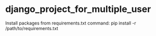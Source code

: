 # django_project_for_multiple_user

Install packages from requirements.txt
command:
  pip install -r /path/to/requirements.txt
